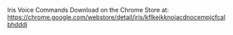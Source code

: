Iris Voice Commands
Download on the Chrome Store at: https://chrome.google.com/webstore/detail/iris/kflkejkknojacdnocempjcfcalbhdddj
